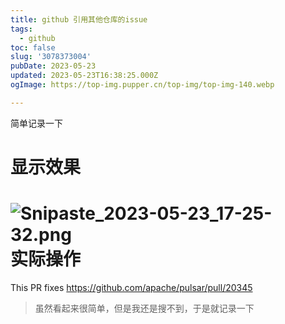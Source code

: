 ```yaml
---
title: github 引用其他仓库的issue
tags:
  - github
toc: false
slug: '3078373004'
pubDate: 2023-05-23
updated: 2023-05-23T16:38:25.000Z
ogImage: https://top-img.pupper.cn/top-img/top-img-140.webp

---
```


简单记录一下

<!-- more -->

# 显示效果

# ![Snipaste_2023-05-23_17-25-32.png](http://shyblog.world/upload/Snipaste_2023-05-23_17-25-32.png)实际操作

This PR fixes https://github.com/apache/pulsar/pull/20345

> 虽然看起来很简单，但是我还是搜不到，于是就记录一下
